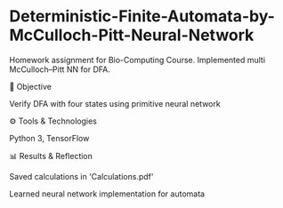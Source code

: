 # Deterministic-Finite-Automata-by-McCulloch-Pitt-Neural-Network
Homework assignment for Bio-Computing Course. Implemented multi McCulloch–Pitt NN for DFA.

🎯 Objective

Verify DFA with four states using primitive neural network

⚙️ Tools & Technologies

Python 3, TensorFlow

📊 Results & Reflection

Saved calculations in 'Calculations.pdf'

Learned neural network implementation for automata
